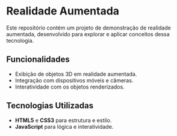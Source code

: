 # Realidade Aumentada

Este repositório contém um projeto de demonstração de realidade aumentada, desenvolvido para explorar e aplicar conceitos dessa tecnologia.

## Funcionalidades

- Exibição de objetos 3D em realidade aumentada.
- Integração com dispositivos móveis e câmeras.
- Interatividade com os objetos renderizados.

## Tecnologias Utilizadas

- **HTML5** e **CSS3** para estrutura e estilo.
- **JavaScript** para lógica e interatividade.